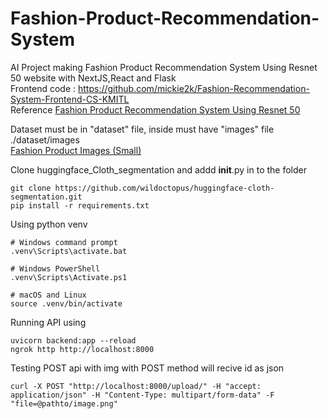 # Fashion-Product-Recommendation-System
AI Project making Fashion Product Recommendation System Using Resnet 50 website with NextJS,React and Flask <br />
Frontend code  : https://github.com/mickie2k/Fashion-Recommendation-System-Frontend-CS-KMITL <br />
Reference
[Fashion Product Recommendation System Using Resnet 50](https://medium.com/@sharma.tanish096/fashion-product-recommendation-system-using-resnet-50-5ea5406c8f2c) <br />

Dataset must be in "dataset" file, inside must have "images" file
./dataset/images <br/>
[Fashion Product Images (Small)](https://www.kaggle.com/datasets/paramaggarwal/fashion-product-images-small)

Clone huggingface_Cloth_segmentation and addd __init__.py in to the folder
```
git clone https://github.com/wildoctopus/huggingface-cloth-segmentation.git
pip install -r requirements.txt
```

Using python venv 
``` 
# Windows command prompt
.venv\Scripts\activate.bat

# Windows PowerShell
.venv\Scripts\Activate.ps1

# macOS and Linux
source .venv/bin/activate
```
Running API using
```
uvicorn backend:app --reload
ngrok http http://localhost:8000
```
Testing POST api with img with POST method will recive id as json 
```
curl -X POST "http://localhost:8000/upload/" -H "accept: application/json" -H "Content-Type: multipart/form-data" -F "file=@pathto/image.png"
```

